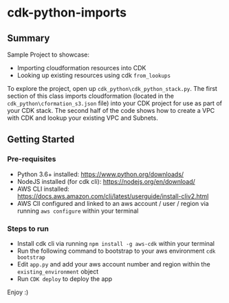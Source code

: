 # cdk-python-imports

## Summary
Sample Project to showcase:

* Importing cloudformation resources into CDK
* Looking up existing resources using cdk `from_lookups`

To explore the project, open up ```cdk_python\cdk_python_stack.py```. The first section of this class imports cloudformation (located in the ```cdk_python\cformation_s3.json``` file) into your CDK project for use as part of your CDK stack. The second half of the code shows how to create a VPC with CDK and lookup your existing VPC and Subnets.

## Getting Started

### Pre-requisites

* Python 3.6+ installed: https://www.python.org/downloads/
* NodeJS installed (for cdk cli): https://nodejs.org/en/download/
* AWS CLI installed: https://docs.aws.amazon.com/cli/latest/userguide/install-cliv2.html
* AWS ClI configured and linked to an aws account / user / region via running ```aws configure``` within your terminal

### Steps to run

* Install cdk cli via running ```npm install -g aws-cdk``` within your terminal
* Run the following command to bootstrap to your aws environment ```cdk bootstrap```
* Edit ```app.py``` and add your aws account number and region within the ```existing_environment``` object
* Run ```CDK deploy``` to deploy the app

Enjoy :)
